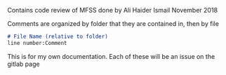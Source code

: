 Contains code review of MFSS done by Ali Haider Ismail November 2018

Comments are organized by folder that they are contained in, then by file

```markdown
# File Name (relative to folder)
line number:Comment
```

This is for my own documentation. Each of these will be an issue on the
gitlab page
